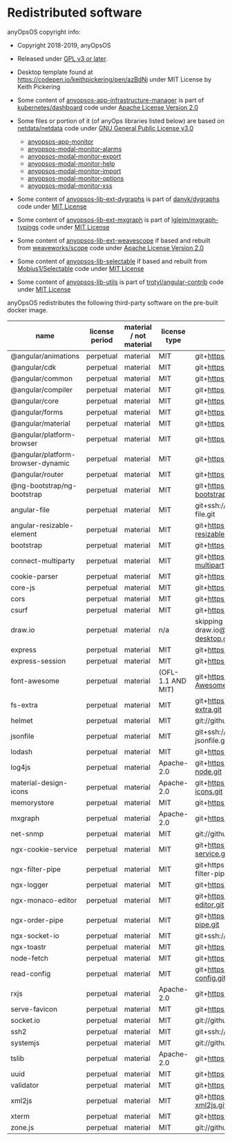 # Redistributed software

anyOpsOS copyright info:

- Copyright 2018-2019, anyOpsOS
- Released under [GPL v3 or later](LICENSE).



- Desktop template found at https://codepen.io/keithpickering/pen/azBdNj under MIT License by Keith Pickering

- Some content of [anyopsos-app-infrastructure-manager](projects/anyopsos-app-infrastructure-manager/src/lib/) is part of [kubernetes/dashboard](https://github.com/kubernetes/dashboard) code under [Apache License Version 2.0](https://github.com/kubernetes/dashboard/blob/master/LICENSE)

- Some files or portion of it (of anyOps libraries listed below) are based on [netdata/netdata](https://github.com/netdata/netdata) code under [GNU General Public License v3.0](https://github.com/netdata/netdata/blob/master/LICENSE)
    - [anyopsos-app-monitor](projects/anyopsos-app-monitor)
    - [anyopsos-modal-monitor-alarms](projects/anyopsos-modal-monitor-alarms)
    - [anyopsos-modal-monitor-export](projects/anyopsos-modal-monitor-export)
    - [anyopsos-modal-monitor-help](projects/anyopsos-modal-monitor-help)
    - [anyopsos-modal-monitor-import](projects/anyopsos-modal-monitor-import)
    - [anyopsos-modal-monitor-options](projects/anyopsos-modal-monitor-options)
    - [anyopsos-modal-monitor-xss](projects/anyopsos-modal-monitor-xss)


- Some content of [anyopsos-lib-ext-dygraphs](projects/anyopsos-lib-ext-dygraphs/src/lib/anyopsos-lib-ext-dygraphs.service.ts) is part of [danvk/dygraphs](https://github.com/danvk/dygraphs) code under [MIT License](https://github.com/danvk/dygraphs/blob/master/LICENSE.txt)
   
- Some content of [anyopsos-lib-ext-mxgraph](projects/anyopsos-lib-ext-mxgraph/src/lib/types) is part of [lgleim/mxgraph-typings](https://github.com/lgleim/mxgraph-typings) code under [MIT License](https://github.com/lgleim/mxgraph-typings/blob/master/LICENSE)

- Some content of [anyopsos-lib-ext-weavescope](projects/anyopsos-lib-ext-weavescope) if based and rebuilt from [weaveworks/scope](https://github.com/weaveworks/scope) code under [Apache License Version 2.0](https://github.com/weaveworks/scope/blob/master/LICENSE)

- Some content of [anyopsos-lib-selectable](projects/anyopsos-lib-selectable) if based and rebuilt from [Mobius1/Selectable](https://github.com/Mobius1/Selectable) code under [MIT License](https://github.com/Mobius1/Selectable/blob/master/LICENSE)

- Some content of [anyopsos-lib-utils](projects/anyopsos-lib-utils/src/lib/) is part of [trotyl/angular-contrib](https://github.com/trotyl/angular-contrib) code under [MIT License](https://github.com/trotyl/angular-contrib/blob/master/LICENSE)

anyOpsOS redistributes the following third-party software on the pre-built docker image.


| name                              | license period | material / not material | license type      | link                                                             | comment |
| ----                              | -------------- | ----------------------- | ------------      | ----                                                             | ------- |
| @angular/animations               | perpetual      | material                | MIT               | git+https://github.com/angular/angular.git                       | 7.2.15 |
| @angular/cdk                      | perpetual      | material                | MIT               | git+https://github.com/angular/material2.git                     | 7.3.7 |
| @angular/common                   | perpetual      | material                | MIT               | git+https://github.com/angular/angular.git                       | 7.2.15 |
| @angular/compiler                 | perpetual      | material                | MIT               | git+https://github.com/angular/angular.git                       | 7.2.15 |
| @angular/core                     | perpetual      | material                | MIT               | git+https://github.com/angular/angular.git                       | 7.2.15 |
| @angular/forms                    | perpetual      | material                | MIT               | git+https://github.com/angular/angular.git                       | 7.2.15 |
| @angular/material                 | perpetual      | material                | MIT               | git+https://github.com/angular/material2.git                     | 7.3.7 |
| @angular/platform-browser         | perpetual      | material                | MIT               | git+https://github.com/angular/angular.git                       | 7.2.15 |
| @angular/platform-browser-dynamic | perpetual      | material                | MIT               | git+https://github.com/angular/angular.git                       | 7.2.15 |
| @angular/router                   | perpetual      | material                | MIT               | git+https://github.com/angular/angular.git                       | 7.2.15 |
| @ng-bootstrap/ng-bootstrap        | perpetual      | material                | MIT               | git+https://github.com/ng-bootstrap/ng-bootstrap.git             | 4.2.1 |
| angular-file                      | perpetual      | material                | MIT               | git+ssh://git@github.com/ackerapple/angular-file.git             | 1.3.2 |
| angular-resizable-element         | perpetual      | material                | MIT               | git+https://github.com/mattlewis92/angular-resizable-element.git | 3.2.4 |
| bootstrap                         | perpetual      | material                | MIT               | git+https://github.com/twbs/bootstrap.git                        | 4.3.1 |
| connect-multiparty                | perpetual      | material                | MIT               | git+https://github.com/expressjs/connect-multiparty.git          | 2.2.0 |
| cookie-parser                     | perpetual      | material                | MIT               | git+https://github.com/expressjs/cookie-parser.git               | 1.4.4 |
| core-js                           | perpetual      | material                | MIT               | git+https://github.com/zloirock/core-js.git                      | 2.6.9 |
| cors                              | perpetual      | material                | MIT               | git+https://github.com/expressjs/cors.git                        | 2.8.5 |
| csurf                             | perpetual      | material                | MIT               | git+https://github.com/expressjs/csurf.git                       | 1.10.0 |
| draw.io                           | perpetual      | material                | n/a               | skipping draw.io@git+https://github.com/jgraph/drawio-desktop.git (invalid semversion) |   |
| express                           | perpetual      | material                | MIT               | git+https://github.com/expressjs/express.git                     | 4.17.1 |
| express-session                   | perpetual      | material                | MIT               | git+https://github.com/expressjs/session.git                     | 1.16.2 |
| font-awesome                      | perpetual      | material                | (OFL-1.1 AND MIT) | git+https://github.com/FortAwesome/Font-Awesome.git              | 4.7.0 |
| fs-extra                          | perpetual      | material                | MIT               | git+https://github.com/jprichardson/node-fs-extra.git            | 8.1.0 |
| helmet                            | perpetual      | material                | MIT               | git://github.com/helmetjs/helmet.git                             | 3.20.0 |
| jsonfile                          | perpetual      | material                | MIT               | git+ssh://git@github.com/jprichardson/node-jsonfile.git          | 5.0.0 |
| lodash                            | perpetual      | material                | MIT               | git+https://github.com/lodash/lodash.git                         | 4.17.15 |
| log4js                            | perpetual      | material                | Apache-2.0        | git+https://github.com/log4js-node/log4js-node.git               | 4.5.1 |
| material-design-icons             | perpetual      | material                | Apache-2.0        | git+https://github.com/google/material-design-icons.git          | 3.0.1 |
| memorystore                       | perpetual      | material                | MIT               | git+https://github.com/roccomuso/memorystore.git                 | 1.6.1 |
| mxgraph                           | perpetual      | material                | Apache-2.0        | git+https://github.com/jgraph/mxgraph.git                        | 4.0.4 |
| net-snmp                          | perpetual      | material                | MIT               | git://github.com/nospaceships/node-net-snmp.git                  | 1.2.4 |
| ngx-cookie-service                | perpetual      | material                | MIT               | git+https://github.com/7leads/ngx-cookie-service.git             | 2.2.0 |
| ngx-filter-pipe                   | perpetual      | material                | MIT               | git+https://vadimdez@github.com/VadimDez/ngx-filter-pipe.git     | 2.1.2 |
| ngx-logger                        | perpetual      | material                | MIT               | git+https://github.com/dbfannin/ngx-logger.git                   | 3.4.6 |
| ngx-monaco-editor                 | perpetual      | material                | MIT               | git+https://github.com/atularen/ngx-monaco-editor.git            | 7.0.0 |
| ngx-order-pipe                    | perpetual      | material                | MIT               | git+https://github.com/VadimDez/ngx-order-pipe.git               | 2.0.3 |
| ngx-socket-io                     | perpetual      | material                | MIT               | git+ssh://git@github.com/rodgc/ngx-socket-io.git                 | 2.1.1 |
| ngx-toastr                        | perpetual      | material                | MIT               | git+https://github.com/scttcper/ngx-toastr.git                   | 10.1.0 |
| node-fetch                        | perpetual      | material                | MIT               | git+https://github.com/bitinn/node-fetch.git                     | 2.6.0 |
| read-config                       | perpetual      | material                | MIT               | git+https://github.com/coditorium/nodejs-read-config.git         | 1.6.0 |
| rxjs                              | perpetual      | material                | Apache-2.0        | git+https://github.com/reactivex/rxjs.git                        | 6.3.3 |
| serve-favicon                     | perpetual      | material                | MIT               | git+https://github.com/expressjs/serve-favicon.git               | 2.5.0 |
| socket.io                         | perpetual      | material                | MIT               | git://github.com/socketio/socket.io.git                          | 2.2.0 |
| ssh2                              | perpetual      | material                | MIT               | git+ssh://git@github.com/mscdex/ssh2.git                         | 0.8.5 |
| systemjs                          | perpetual      | material                | MIT               | git://github.com/systemjs/systemjs.git                           | 0.21.6 |
| tslib                             | perpetual      | material                | Apache-2.0        | git+https://github.com/Microsoft/tslib.git                       | 1.10.0 |
| uuid                              | perpetual      | material                | MIT               | git+https://github.com/kelektiv/node-uuid.git                    | 3.3.3 |
| validator                         | perpetual      | material                | MIT               | git+https://github.com/chriso/validator.js.git                   | 11.1.0 |
| xml2js                            | perpetual      | material                | MIT               | git+https://github.com/Leonidas-from-XIV/node-xml2js.git         | 0.4.19 |
| xterm                             | perpetual      | material                | MIT               | git+https://github.com/xtermjs/xterm.js.git                      | 3.14.5 |
| zone.js                           | perpetual      | material                | MIT               | git://github.com/angular/zone.js.git                             | 0.8.29 |
